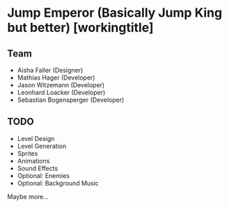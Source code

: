 # Jump Emperor (Basically Jump King but better) [workingtitle]

## Team

- Aisha Faller (Designer)
- Mathias Hager (Developer)
- Jason Witzemann (Developer)
- Leonhard Loacker (Developer)
- Sebastian Bogensperger (Developer)

## TODO

- Level Design
- Level Generation
- Sprites
- Animations
- Sound Effects
- Optional: Enemies
- Optional: Background Music

Maybe more...


